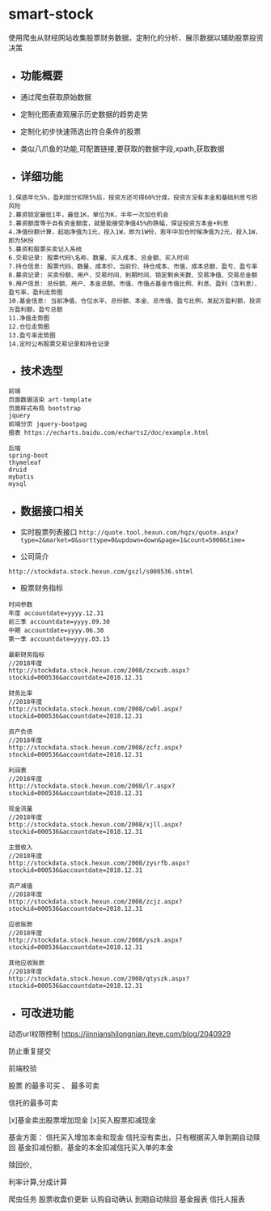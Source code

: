 # smart-stock
使用爬虫从财经网站收集股票财务数据，定制化的分析、展示数据以辅助股票投资决策

- 功能概要
    -
    
- 通过爬虫获取原始数据
- 定制化图表直观展示历史数据的趋势走势
- 定制化初步快速筛选出符合条件的股票

- 类似八爪鱼的功能,可配置链接,要获取的数据字段,xpath,获取数据

- 详细功能
    -
```
1.保底年化5%，盈利部分扣除5%后，投资方还可得60%分成，投资方没有本金和基础利息亏损风险
2.募资锁定最低1年，最低1K，单位为K，半年一次加仓机会
3.募资额度等于自有资金额度，就是能接受净值45%的跌幅，保证投资方本金+利息
4.净值份额计算，起始净值为1元，投入1W，即为1W份，若年中加仓时候净值为2元，投入1W，即为5K份
5.募资和股票买卖记入系统
6.交易记录: 股票代码\名称、数量、买入成本、总金额、买入时间
7.持仓信息: 股票代码、数量、成本价、当前价、持仓成本、市值、成本总额、盈亏、盈亏率
8.募资记录: 买卖份额、用户、交易时间、到期时间、锁定剩余天数、交易净值、交易总金额
9.用户信息: 总份额、用户、本金总额、市值、市值占基金市值比例、利息、盈利（含利息）、盈亏率，盈利走势图
10.基金信息: 当前净值、仓位水平、总份额、本金、总市值、盈亏比例，发起方盈利额，投资方盈利额，盈亏总额
11.净值走势图
12.仓位走势图
13.盈亏率走势图
14.定时公布股票交易记录和持仓记录
```

- 技术选型
    -
```
前端
页面数据渲染 art-template
页面样式布局 bootstrap
jquery
前端分页 jquery-bootpag
报表 https://echarts.baidu.com/echarts2/doc/example.html

后端
spring-boot
thymeleaf
druid
mybatis
mysql
```

- 数据接口相关
    -
    
- 实时股票列表接口
``
http://quote.tool.hexun.com/hqzx/quote.aspx?type=2&market=0&sorttype=0&updown=down&page=1&count=5000&time=
``

- 公司简介
```
http://stockdata.stock.hexun.com/gszl/s000536.shtml
```

- 股票财务指标
```
时间参数
年度 accountdate=yyyy.12.31
前三季 accountdate=yyyy.09.30
中期 accountdate=yyyy.06.30
第一季 accountdate=yyyy.03.15

最新财务指标
//2018年度
http://stockdata.stock.hexun.com/2008/zxcwzb.aspx?stockid=000536&accountdate=2018.12.31

财务比率
//2018年度
http://stockdata.stock.hexun.com/2008/cwbl.aspx?stockid=000536&accountdate=2018.12.31

资产负债
//2018年度
http://stockdata.stock.hexun.com/2008/zcfz.aspx?stockid=000536&accountdate=2018.12.31

利润表
//2018年度
http://stockdata.stock.hexun.com/2008/lr.aspx?stockid=000536&accountdate=2018.12.31

现金流量
//2018年度
http://stockdata.stock.hexun.com/2008/xjll.aspx?stockid=000536&accountdate=2018.12.31

主营收入
//2018年度
http://stockdata.stock.hexun.com/2008/zysrfb.aspx?stockid=000536&accountdate=2018.12.31

资产减值
//2018年度
http://stockdata.stock.hexun.com/2008/zcjz.aspx?stockid=000536&accountdate=2018.12.31

应收账款
//2018年度
http://stockdata.stock.hexun.com/2008/yszk.aspx?stockid=000536&accountdate=2018.12.31

其他应收账款
//2018年度
http://stockdata.stock.hexun.com/2008/qtyszk.aspx?stockid=000536&accountdate=2018.12.31
```
- 可改进功能
    -

动态url权限控制 https://jinnianshilongnian.iteye.com/blog/2040929

防止重复提交

前端校验

股票 的最多可买 、 最多可卖

信托的最多可卖

[x]基金卖出股票增加现金
[x]买入股票扣减现金

基金方面：
信托买入增加本金和现金
信托没有卖出，只有根据买入单到期自动赎回
基金扣减份额，基金的本金扣减信托买入单的本金

赎回价,

利率计算,分成计算

爬虫任务
股票收盘价更新
认购自动确认
到期自动赎回
基金报表
信托人报表

